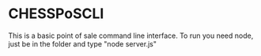 # CHESSPoSCLI
This is a basic point of sale command line interface.
To run you need node, just be in the folder and type "node server.js"
